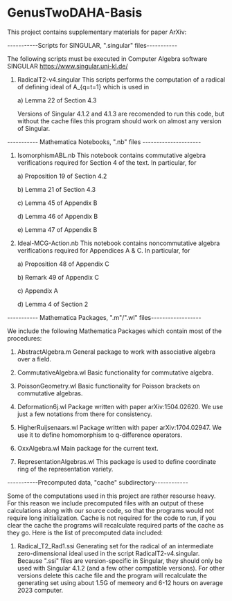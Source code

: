 # GenusTwoDAHA-Basis
This project contains supplementary materials for paper ArXiv:

-----------Scripts for SINGULAR, ".singular" files-----------

The following scripts must be executed in Computer Algebra software SINGULAR https://www.singular.uni-kl.de/

1. RadicalT2-v4.singular
   This scripts performs the computation of a radical of defining ideal of A_{q=t=1} which is used in
   
   a) Lemma 22 of Section 4.3
   
   Versions of Singular 4.1.2 and 4.1.3 are recomended to run this code, but without the cache files this program should work on
   almost any version of Singular.

----------- Mathematica Notebooks, ".nb" files ---------------------

1. IsomorphismABL.nb
   This notebook contains commutative algebra verifications required for Section 4 of the text. In particular, for
   
   a) Proposition 19 of Section 4.2
   
   b) Lemma 21 of Section 4.3
   
   c) Lemma 45 of Appendix B
   
   d) Lemma 46 of Appendix B
   
   e) Lemma 47 of Appendix B

3. Ideal-MCG-Action.nb
   This notebook contains noncommutative algebra verifications required for Appendices A & C. In particular, for
   
   a) Proposition 48 of Appendix C
   
   b) Remark 49 of Appendix C
   
   c) Appendix A
   
   d) Lemma 4 of Section 2
   

----------- Mathematica Packages, ".m"/".wl" files------------------

We include the following Mathematica Packages which contain most of the procedures:

1. AbstractAlgebra.m
   General package to work with associative algebra over a field.

2. CommutativeAlgebra.wl
   Basic functionality for commutative algebra.

3. PoissonGeometry.wl
   Basic functionality for Poisson brackets on commutative algebras.

4. Deformation6j.wl
   Package written with paper arXiv:1504.02620. We use just a few notations from there for consistency.

5. HigherRuijsenaars.wl
   Package written with paper arXiv:1704.02947. We use it to define homomorphism to q-difference operators.

6. OxxAlgebra.wl
   Main package for the current text.

7. RepresentationAlgebras.wl
   This package is used to define coordinate ring of the representation variety.

-----------Precomputed data, "cache" subdirectory------------

Some of the computations used in this project are rather resourse heavy. For this reason we include precomputed files with an output
of these calculations along with our source code, so that the programs would not require long initialization. Cache is not required
for the code to run, if you clear the cache the programs will recalculate required parts of the cache as they go. Here is the list
of precomputed data included:

1. Radical_T2_Rad1.ssi
   Generating set for the radical of an intermediate zero-dimensional ideal used in the script RadicalT2-v4.singular. Because ".ssi"
   files are version-specific in Singular, they should only be used with Singular 4.1.2 (and a few other compatible versions).
   For other versions delete this cache file and the program will recalculate the generating set using about 1.5G of memeory and
   6-12 hours on average 2023 computer.
   
